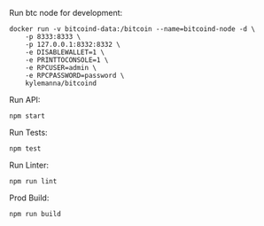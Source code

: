 Run btc node for development:
```
docker run -v bitcoind-data:/bitcoin --name=bitcoind-node -d \
    -p 8333:8333 \
    -p 127.0.0.1:8332:8332 \
    -e DISABLEWALLET=1 \
    -e PRINTTOCONSOLE=1 \
    -e RPCUSER=admin \
    -e RPCPASSWORD=password \
    kylemanna/bitcoind
```

Run API:
```
npm start
```

Run Tests:
```
npm test
```

Run Linter:
```
npm run lint
```

Prod Build:
```
npm run build
```
